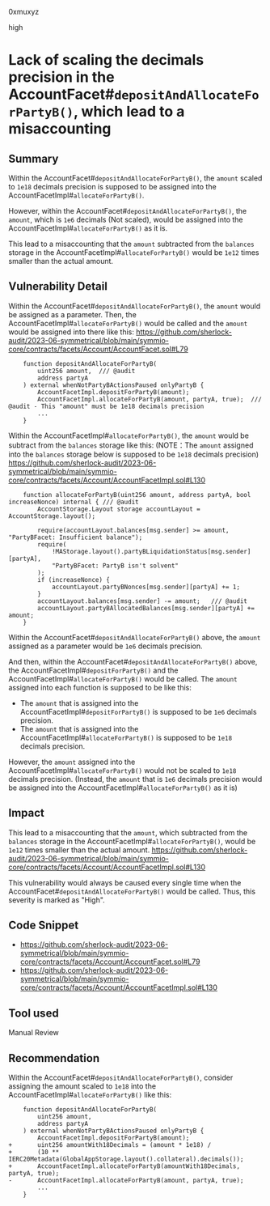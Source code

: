 0xmuxyz

high

# Lack of scaling the decimals precision in the AccountFacet#`depositAndAllocateForPartyB()`, which lead to a misaccounting

## Summary
Within the AccountFacet#`depositAndAllocateForPartyB()`, the `amount` scaled to `1e18` decimals precision is supposed to be assigned into the AccountFacetImpl#`allocateForPartyB()`.

However, within the AccountFacet#`depositAndAllocateForPartyB()`, the `amount`, which is `1e6` decimals (Not scaled), would be assigned into the AccountFacetImpl#`allocateForPartyB()` as it is.

This  lead to a misaccounting that the `amount` subtracted from the `balances` storage in the AccountFacetImpl#`allocateForPartyB()` would be `1e12` times smaller than the actual amount.

## Vulnerability Detail

Within the AccountFacet#`depositAndAllocateForPartyB()`, the `amount` would be assigned as a parameter.
Then, the AccountFacetImpl#`allocateForPartyB()` would be called and the `amount` would be assigned into there like this:
https://github.com/sherlock-audit/2023-06-symmetrical/blob/main/symmio-core/contracts/facets/Account/AccountFacet.sol#L79
```solidity
    function depositAndAllocateForPartyB(
        uint256 amount,  /// @audit
        address partyA 
    ) external whenNotPartyBActionsPaused onlyPartyB {
        AccountFacetImpl.depositForPartyB(amount);  
        AccountFacetImpl.allocateForPartyB(amount, partyA, true);  /// @audit - This "amount" must be 1e18 decimals precision
        ...
    }
```

Within the AccountFacetImpl#`allocateForPartyB()`, the `amount` would be subtract from the `balances` storage like this:
(NOTE：The `amount` assigned into the `balances` storage below is supposed to be `1e18` decimals precision)
https://github.com/sherlock-audit/2023-06-symmetrical/blob/main/symmio-core/contracts/facets/Account/AccountFacetImpl.sol#L130
```solidity
    function allocateForPartyB(uint256 amount, address partyA, bool increaseNonce) internal { /// @audit
        AccountStorage.Layout storage accountLayout = AccountStorage.layout();

        require(accountLayout.balances[msg.sender] >= amount, "PartyBFacet: Insufficient balance");
        require(
            !MAStorage.layout().partyBLiquidationStatus[msg.sender][partyA],
            "PartyBFacet: PartyB isn't solvent"
        );
        if (increaseNonce) {
            accountLayout.partyBNonces[msg.sender][partyA] += 1;
        }
        accountLayout.balances[msg.sender] -= amount;   /// @audit
        accountLayout.partyBAllocatedBalances[msg.sender][partyA] += amount;
    }
```

Within the AccountFacet#`depositAndAllocateForPartyB()` above, the `amount` assigned as a parameter would be `1e6` decimals precision. 

And then, within the AccountFacet#`depositAndAllocateForPartyB()` above, the AccountFacetImpl#`depositForPartyB()` and the AccountFacetImpl#`allocateForPartyB()` would be called. The `amount` assigned into each function is supposed to be like this: 
- The `amount` that is assigned into the AccountFacetImpl#`depositForPartyB()` is supposed to be `1e6` decimals precision. 
- The `amount` that is assigned into the AccountFacetImpl#`allocateForPartyB()` is supposed to be `1e18` decimals precision. 

However, the `amount` assigned into the AccountFacetImpl#`allocateForPartyB()` would not be scaled to `1e18` decimals precision. (Instead, the `amount` that is `1e6` decimals precision would be assigned into the AccountFacetImpl#`allocateForPartyB()` as it is)

## Impact
This lead to a misaccounting that the `amount`, which subtracted from the `balances` storage in the AccountFacetImpl#`allocateForPartyB()`, would be `1e12` times smaller than the actual amount.
https://github.com/sherlock-audit/2023-06-symmetrical/blob/main/symmio-core/contracts/facets/Account/AccountFacetImpl.sol#L130

This vulnerability would always be caused every single time when the AccountFacet#`depositAndAllocateForPartyB()` would be called. Thus, this severity is marked as "High".

## Code Snippet
- https://github.com/sherlock-audit/2023-06-symmetrical/blob/main/symmio-core/contracts/facets/Account/AccountFacet.sol#L79
- https://github.com/sherlock-audit/2023-06-symmetrical/blob/main/symmio-core/contracts/facets/Account/AccountFacetImpl.sol#L130

## Tool used
Manual Review

## Recommendation
Within the AccountFacet#`depositAndAllocateForPartyB()`, consider assigning the amount scaled to `1e18` into the AccountFacetImpl#`allocateForPartyB()` like this:
```solidity
    function depositAndAllocateForPartyB(
        uint256 amount,
        address partyA 
    ) external whenNotPartyBActionsPaused onlyPartyB {
        AccountFacetImpl.depositForPartyB(amount);
+       uint256 amountWith18Decimals = (amount * 1e18) /
+       (10 ** IERC20Metadata(GlobalAppStorage.layout().collateral).decimals());
+       AccountFacetImpl.allocateForPartyB(amountWith18Decimals, partyA, true); 
-       AccountFacetImpl.allocateForPartyB(amount, partyA, true); 
        ...
    }
```